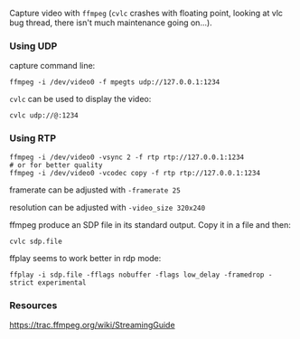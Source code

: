 
Capture video with `ffmpeg` (`cvlc` crashes with floating point, looking at vlc bug
thread, there isn't much maintenance going on...).

### Using UDP

capture command line:
```
ffmpeg -i /dev/video0 -f mpegts udp://127.0.0.1:1234
```

`cvlc` can be used to display the video:
```
cvlc udp://@:1234
```

### Using RTP

```
ffmpeg -i /dev/video0 -vsync 2 -f rtp rtp://127.0.0.1:1234
# or for better quality
ffmpeg -i /dev/video0 -vcodec copy -f rtp rtp://127.0.0.1:1234
```

framerate can be adjusted with `-framerate 25`

resolution can be adjusted with `-video_size 320x240`

ffmpeg produce an SDP file in its standard output. Copy it in a file and then:
```
cvlc sdp.file
```

ffplay seems to work better in rdp mode:
```
ffplay -i sdp.file -fflags nobuffer -flags low_delay -framedrop -strict experimental
```

### Resources

https://trac.ffmpeg.org/wiki/StreamingGuide
